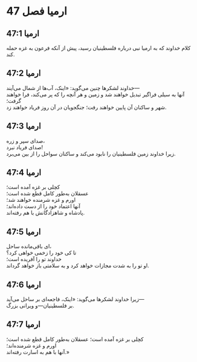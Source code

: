 # ارمیا فصل 47

## ارمیا 47:1  
کلام خداوند که به ارمیا نبی درباره فلسطینیان رسید، پیش از آنکه فرعون به غزه حمله کند.

## ارمیا 47:2  
خداوند لشکرها چنین می‌گوید: «اینک، آب‌ها از شمال می‌آیند—  
آنها به سیلی فراگیر تبدیل خواهند شد و زمین و هر آنچه را که پر می‌کند، فرا خواهند گرفت؛  
شهر و ساکنان آن پایین خواهند رفت؛ جنگجویان در آن روز فریاد خواهند زد.

## ارمیا 47:3  
صدای سپر و زره،  
صدای فریاد نبرد!  
زیرا خداوند زمین فلسطینیان را نابود می‌کند و ساکنان سواحل را از بین می‌برد.

## ارمیا 47:4  
کچلی بر غزه آمده است؛  
عسقلان به‌طور کامل قطع شده است؛  
اورم و غزه شرمنده خواهند شد؛  
آنها اعتماد خود را از دست داده‌اند؛  
پادشاه و شاهزادگانش با هم رفته‌اند.

## ارمیا 47:5  
ای باقی‌مانده ساحل،  
تا کی خود را زخمی خواهی کرد؟  
خداوند تو را آفریده است؛  
او تو را به شدت مجازات خواهد کرد و به سلامتی باز خواهد گرداند.

## ارمیا 47:6  
زیرا خداوند لشکرها می‌گوید: «اینک، فاجعه‌ای بر ساحل می‌آید—  
بر فلسطینیان—و ویرانی بزرگ.

## ارمیا 47:7  
کچلی بر غزه آمده است؛ عسقلان به‌طور کامل قطع شده است؛  
اورم و غزه شرمنده‌اند؛  
آنها با هم به اسارت رفته‌اند.»
